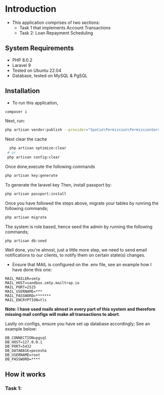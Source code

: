 # Introduction

- This application comprises of two sections:
   - Task 1 that implements Account Transactions
   - Task 2: Loan Repayment Scheduling

## System Requirements
- PHP 8.0.2
- Laravel 9
- Tested on Ubuntu 22.04
- Database, tested on MySQL & PgSQL

## Installation
- To run this application,
 ```bash
composer i
```
Next, run:

```bash
php artisan vendor:publish --provider="Spatie\Permission\PermissionServiceProvider"
```

Next clear the cache

```bash
  php artisan optimize:clear
 # or
 php artisan config:clear
```

Once done,execute the following commands
```bash
php artisan key:generate
```

To generate the laravel key
Then, install passport by:

```bash
php artisan passport:install
```

Once you have followed the steps above, migrate your tables by running the following commands;
```bash
php artisan migrate
```

The system is role based, hence seed the admin by running the following commands;
```bash
php artisan db:seed
```

Well done, you're almost, just a little more step, we need to send email notifications to our clients,
to notify them on certain state(s) changes.

- Ensure that MAIL is configured on the .env file, see an example how I have done this one:
```dotenv
MAIL_MAILER=smtp
MAIL_HOST=sandbox.smtp.mailtrap.io
MAIL_PORT=2525
MAIL_USERNAME=***
MAIL_PASSWORD=*******
MAIL_ENCRYPTION=tls
```

**Note: I have used mails almost in every part of this system and therefore missing mail configs will make all transactions to abort**.

Lastly on configs, ensure you have set up database accordingly;
See an example below:

```dotenv
DB_CONNECTION=pgsql
DB_HOST=127.0.0.1
DB_PORT=5432
DB_DATABASE=pezesha
DB_USERNAME=root
DB_PASSWORD=****
```

## How it works

### Task 1:


